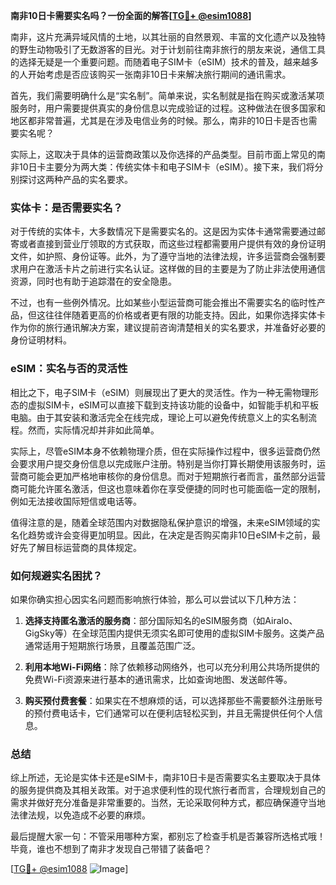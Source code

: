 **南非10日卡需要实名吗？一份全面的解答[[TG💪+ @esim1088](https://t.me/s/esim1088)]**

南非，这片充满异域风情的土地，以其壮丽的自然景观、丰富的文化遗产以及独特的野生动物吸引了无数游客的目光。对于计划前往南非旅行的朋友来说，通信工具的选择无疑是一个重要问题。而随着电子SIM卡（eSIM）技术的普及，越来越多的人开始考虑是否应该购买一张南非10日卡来解决旅行期间的通讯需求。

首先，我们需要明确什么是“实名制”。简单来说，实名制就是指在购买或激活某项服务时，用户需要提供真实的身份信息以完成验证的过程。这种做法在很多国家和地区都非常普遍，尤其是在涉及电信业务的时候。那么，南非的10日卡是否也需要实名呢？

实际上，这取决于具体的运营商政策以及你选择的产品类型。目前市面上常见的南非10日卡主要分为两大类：传统实体卡和电子SIM卡（eSIM）。接下来，我们将分别探讨这两种产品的实名要求。

### 实体卡：是否需要实名？

对于传统的实体卡，大多数情况下是需要实名的。这是因为实体卡通常需要通过邮寄或者直接到营业厅领取的方式获取，而这些过程都需要用户提供有效的身份证明文件，如护照、身份证等。此外，为了遵守当地的法律法规，许多运营商会强制要求用户在激活卡片之前进行实名认证。这样做的目的主要是为了防止非法使用通信资源，同时也有助于追踪潜在的安全隐患。

不过，也有一些例外情况。比如某些小型运营商可能会推出不需要实名的临时性产品，但这往往伴随着更高的价格或者更有限的功能支持。因此，如果你选择实体卡作为你的旅行通讯解决方案，建议提前咨询清楚相关的实名要求，并准备好必要的身份证明材料。

### eSIM：实名与否的灵活性

相比之下，电子SIM卡（eSIM）则展现出了更大的灵活性。作为一种无需物理形态的虚拟SIM卡，eSIM可以直接下载到支持该功能的设备中，如智能手机和平板电脑。由于其安装和激活完全在线完成，理论上可以避免传统意义上的实名制流程。然而，实际情况却并非如此简单。

实际上，尽管eSIM本身不依赖物理介质，但在实际操作过程中，很多运营商仍然会要求用户提交身份信息以完成账户注册。特别是当你打算长期使用该服务时，运营商可能会更加严格地审核你的身份信息。而对于短期旅行者而言，虽然部分运营商可能允许匿名激活，但这也意味着你在享受便捷的同时也可能面临一定的限制，例如无法接收国际短信或电话等。

值得注意的是，随着全球范围内对数据隐私保护意识的增强，未来eSIM领域的实名化趋势或许会变得更加明显。因此，在决定是否购买南非10日eSIM卡之前，最好先了解目标运营商的具体规定。

### 如何规避实名困扰？

如果你确实担心因实名问题而影响旅行体验，那么可以尝试以下几种方法：

1. **选择支持匿名激活的服务商**：部分国际知名的eSIM服务商（如Airalo、GigSky等）在全球范围内提供无须实名即可使用的虚拟SIM卡服务。这类产品通常适用于短期旅行场景，且覆盖范围广泛。
   
2. **利用本地Wi-Fi网络**：除了依赖移动网络外，也可以充分利用公共场所提供的免费Wi-Fi资源来进行基本的通讯需求，比如查询地图、发送邮件等。

3. **购买预付费套餐**：如果实在不想麻烦的话，可以选择那些不需要额外注册账号的预付费电话卡，它们通常可以在便利店轻松买到，并且无需提供任何个人信息。

### 总结

综上所述，无论是实体卡还是eSIM卡，南非10日卡是否需要实名主要取决于具体的服务提供商及其相关政策。对于追求便利性的现代旅行者而言，合理规划自己的需求并做好充分准备是非常重要的。当然，无论采取何种方式，都应确保遵守当地法律法规，以免造成不必要的麻烦。

最后提醒大家一句：不管采用哪种方案，都别忘了检查手机是否兼容所选格式哦！毕竟，谁也不想到了南非才发现自己带错了装备吧？

[[TG💪+ @esim1088](https://t.me/s/esim1088) ![Image](https://i.postimg.cc/4NQfJmqS/Snipaste-2025-05-13-00-14-12.png)]
